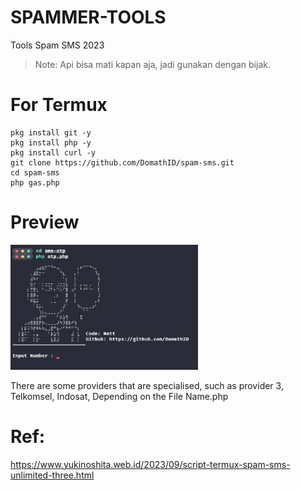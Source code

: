 # SPAMMER-TOOLS
Tools Spam SMS 2023
> Note: Api bisa mati kapan aja, jadi gunakan dengan bijak.

# For Termux
```
pkg install git -y
pkg install php -y
pkg install curl -y
git clone https://github.com/DomathID/spam-sms.git
cd spam-sms
php gas.php
```
# Preview
<img src="preview.jpg" width="300px" height="200px">
<p></p>There are some providers that are specialised, such as provider 3, Telkomsel, Indosat, Depending on the File Name.php</p>

# Ref: 
<a href="https://www.yukinoshita.web.id/2023/09/script-termux-spam-sms-unlimited-three.html" rel="dofollow">https://www.yukinoshita.web.id/2023/09/script-termux-spam-sms-unlimited-three.html</a> 
